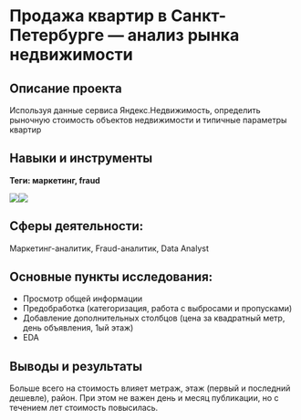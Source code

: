 # Продажа квартир в Санкт-Петербурге — анализ рынка недвижимости
## Описание проекта
Используя данные сервиса Яндекс.Недвижимость, определить рыночную стоимость объектов недвижимости и типичные параметры квартир
## Навыки и инструменты
**Теги: маркетинг, fraud**

<img src="https://img.shields.io/badge/Pandas-black?style=flat-square&logo=pandas&logoColor=orange"/><img src="https://img.shields.io/badge/MatPlotlib-black?style=flat-square"/>
## Сферы деятельности:
Маркетинг-аналитик, Fraud-аналитик, Data Analyst
## Основные пункты исследования:
 - Просмотр общей информации
 - Предобработка (категоризация, работа с выбросами и пропусками)
 - Добавление дополнительных столбцов (цена за квадратный метр, день объявления, 1ый этаж)
 - EDA

## Выводы и результаты
  Больше всего на стоимость влияет метраж, этаж (первый и последний дешевле), район.
При этом не важен день и месяц публикации, но с течением лет стоимость повысилась.
